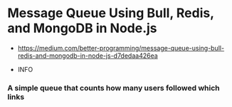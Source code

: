 # Message Queue Using Bull, Redis, and MongoDB in Node.js
* https://medium.com/better-programming/message-queue-using-bull-redis-and-mongodb-in-node-js-d7dedaa426ea

* INFO
### A simple queue that counts how many users followed which links